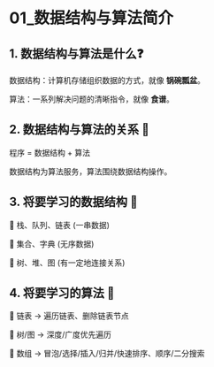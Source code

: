 # 01_数据结构与算法简介

## 1. 数据结构与算法是什么❓

数据结构：计算机存储组织数据的方式，就像 **锅碗瓢盆**。

算法：一系列解决问题的清晰指令，就像 **食谱**。

## 2. 数据结构与算法的关系 🔗

程序 = 数据结构 + 算法

数据结构为算法服务，算法围绕数据结构操作。

## 3. 将要学习的数据结构 🔢

🔸 栈、队列、链表 (一串数据)

🔸 集合、字典 (无序数据)

🔸 树、堆、图 (有一定地连接关系)

## 4. 将要学习的算法 🧮

🔸 链表 -> 遍历链表、删除链表节点

🔸 树/图 -> 深度/广度优先遍历

🔸 数组 -> 冒泡/选择/插入/归并/快速排序、顺序/二分搜索
